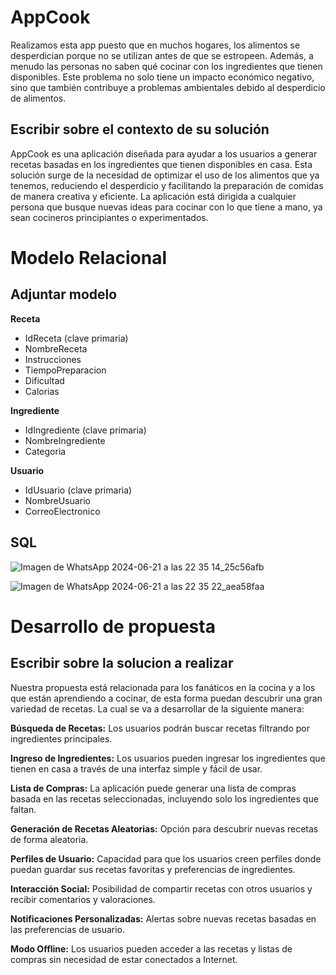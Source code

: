 # AppCook
Realizamos esta app puesto que en muchos hogares, los alimentos se desperdician porque no se utilizan antes de que se estropeen. Además, a menudo las personas no saben qué cocinar con los ingredientes que tienen disponibles. Este problema no solo tiene un impacto económico negativo, sino que también contribuye a problemas ambientales debido al desperdicio de alimentos.

## Escribir sobre el contexto de su solución
AppCook es una aplicación diseñada para ayudar a los usuarios a generar recetas basadas en los ingredientes que tienen disponibles en casa. Esta solución surge de la necesidad de optimizar el uso de los alimentos que ya tenemos, reduciendo el desperdicio y facilitando la preparación de comidas de manera creativa y eficiente. La aplicación está dirigida a cualquier persona que busque nuevas ideas para cocinar con lo que tiene a mano, ya sean cocineros principiantes o experimentados.

# Modelo Relacional
## Adjuntar modelo
**Receta**
  - IdReceta (clave primaria)
  - NombreReceta
  - Instrucciones
  - TiempoPreparacion
  - Dificultad
  - Calorias
    
**Ingrediente**
  - IdIngrediente (clave primaria)
  - NombreIngrediente
  - Categoria
    
**Usuario**
  - IdUsuario (clave primaria)
  - NombreUsuario
  - CorreoElectronico


## SQL

![Imagen de WhatsApp 2024-06-21 a las 22 35 14_25c56afb](https://github.com/mmaria145/appcook/assets/168147895/69da81ea-3c30-4e9d-992c-2be7158887f8)

![Imagen de WhatsApp 2024-06-21 a las 22 35 22_aea58faa](https://github.com/mmaria145/appcook/assets/168147895/191def2f-324f-46b3-8679-1b8b7ecfa35a)


# Desarrollo de propuesta 
## Escribir sobre la solucion a realizar
Nuestra propuesta está relacionada para los fanáticos en la cocina y a los que están aprendiendo a cocinar, de esta forma puedan descubrir una gran variedad de recetas. La cual se
va a desarrollar de la siguiente manera:

**Búsqueda de Recetas:** Los usuarios podrán buscar recetas filtrando por ingredientes principales.

**Ingreso de Ingredientes:** Los usuarios pueden ingresar los ingredientes que tienen en casa a través de una interfaz simple y fácil de usar.

**Lista de Compras:** La aplicación puede generar una lista de compras basada en las recetas seleccionadas, incluyendo solo los ingredientes que faltan.

**Generación de Recetas Aleatorias:** Opción para descubrir nuevas recetas de forma aleatoria.

**Perfiles de Usuario:** Capacidad para que los usuarios creen perfiles donde puedan guardar sus recetas favoritas y preferencias de ingredientes.

**Interacción Social:** Posibilidad de compartir recetas con otros usuarios y recibir comentarios y valoraciones.

**Notificaciones Personalizadas:** Alertas sobre nuevas recetas basadas en las preferencias de usuario.

**Modo Offline:** Los usuarios pueden acceder a las recetas y listas de compras sin necesidad de estar conectados a Internet.


